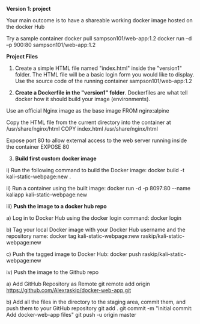 **Version 1: project**

Your main outcome is to have a shareable working docker image hosted on the docker Hub

Try a sample container docker pull sampson101/web-app:1.2 docker run –d –p 900:80 sampson101/web-app:1.2

**Project Files**

1. Create a simple HTML file named "index.html" inside the "version1" folder. The HTML file will be a basic login form you would like to display. Use the source code of the running container sampson101/web-app:1.2

2. **Create a Dockerfile in the "version1" folder**. Dockerfiles are what tell docker how it should build your image (environments). 

Use an official Nginx image as the base image
FROM nginx:alpine

Copy the HTML file from the current directory into the container at /usr/share/nginx/html
COPY index.html /usr/share/nginx/html

Expose port 80 to allow external access to the web server running inside the container
EXPOSE 80

3. **Build first custom docker image**
   
i) Run the following command to build the Docker image: docker build -t kali-static-webpage:new . 

ii) Run a container using the built image: docker run -d -p 8097:80 --name kaliapp kali-static-webpage:new

iii) **Push the image to a docker hub repo**

a) Log in to Docker Hub using the docker login command: docker login

b) Tag your local Docker image with your Docker Hub username and the repository name: docker tag kali-static-webpage:new raskip/kali-static-webpage:new

c) Push the tagged image to Docker Hub: docker push raskip/kali-static-webpage:new

iv) Push the image to the Github repo

a) Add GitHub Repository as Remote git remote add origin https://github.com/Alexraskip/docker-web-app.git

b) Add all the files in the directory to the staging area, commit them, and push them to your GitHub repository git add . git commit -m "Initial commit: Add docker-web-app files" git push -u origin master
